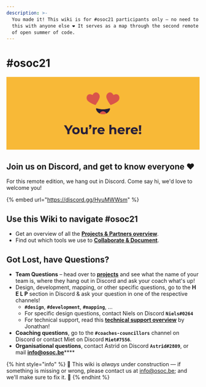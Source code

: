```yaml
---
description: >-
  You made it! This wiki is for #osoc21 participants only – no need to share
  this with anyone else ❤ It serves as a map through the second remote edition
  of open summer of code.
---
```


# \#osoc21

![You made it, we&apos;re so happy you are here!](.gitbook/assets/screenshot-2020-06-18-at-14.41.43.png)

## Join us on Discord, and get to know everyone ❤

For this remote edition, we hang out in Discord. Come say hi, we'd love to welcome you!

{% embed url="https://discord.gg/HyuMWWsm" %}

## Use this Wiki to navigate \#osoc21

* Get an overview of all the [**Projects & Partners overview**](projects-partners/projects-partners-overview.md).
* Find out which tools we use to [**Collaborate & Document**](collaboration-and-documentation.md).

## Got Lost, have Questions?

* **Team Questions** – head over to [**projects**](projects-partners/projects-partners-overview.md) and see what the name of your team is, where they hang out in Discord and ask your coach what's up! 
* Design, development, mapping, or other specific questions, go to the **H E L P** section in Discord & ask your question in one of the respective channels!
  * **`#design`**, **`#development`**, **`#mapping`**, ... 
  * For specific design questions, contact Niels on Discord **`Niels#0264`**
  * For technical support, read this [**technical support overview**](https://github.com/osoc21/technical-support) by Jonathan! 
* **Coaching questions**, go to the **`#coaches-councillors`** channel on Discord or contact Miet on Discord **`Miet#7556`**. 
* **Organisational questions**, contact Astrid on Discord **`Astrid#2809`**, or mail [**info@osoc.be**](mailto:info@osoc.be)\*\*\*\*

{% hint style="info" %}
🚧 This wiki is _always_ under construction — if something is missing or wrong, please contact us at info@osoc.be; and we'll make sure to fix it. 🚧
{% endhint %}

